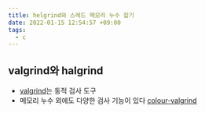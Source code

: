 ```yaml
---
title: helgrind와 스레드 메모리 누수 잡기
date: 2022-01-15 12:54:57 +09:00
tags:
  - c
---
```


## valgrind와 halgrind

- [valgrind](https://valgrind.org/)는 동적 검사 도구
- 메모리 누수 외에도 다양한 검사 기능이 있다
  [colour-valgrind](https://github.com/StarlitGhost/colour-valgrind)

